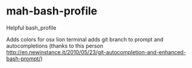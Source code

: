 mah-bash-profile
================

Helpful bash_profile

Adds colors for osx lion terminal
adds git branch to prompt and autocompletions 
(thanks to this person http://en.newinstance.it/2010/05/23/git-autocompletion-and-enhanced-bash-prompt/)
